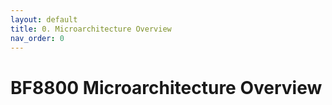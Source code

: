 ```yaml
---
layout: default
title: 0. Microarchitecture Overview
nav_order: 0
---
```


# BF8800 Microarchitecture Overview